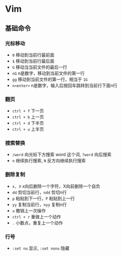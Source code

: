 # Vim

## 基础命令

### 光标移动

- `0` 移动到当前行最前面
- `$` 移动到当前行最后面
- `G` 移动当当前文件的最后一行
- `nG` n是数字，移动到当前文件的第一行
- `gg` 移动到当前文件的第一行，相当于 `1G`
- `n<enter>`  n是数字，输入后按回车跳转到当前行下面n行

### 翻页

- `ctrl + f` 下一页
- `ctrl + b` 上一页
- `ctrl + d` 下半页
- `ctrl + u` 上半页

### 搜索替换

- `/word` 向光标下方搜索 word 这个词, `?word` 向后搜索
-  `n` 继续执行搜索, `N` 反方向继续执行搜索

### 删除复制

- `x, X` x向后删除一个字符，X向前删除一个自负
- `dd` 剪切当前行，`ndd` 剪切n行
- `p` 粘贴到下一行，`P` 粘贴到上一行
- `yy` 复制当前行，`nyy` 复制n行
- `u` 撤销上一次操作
- `ctrl + r` 重做上一个动作
- `.` 小数点，重复上一个动作

### 行号

- `:set nu` 显示, `:set nonu` 隐藏